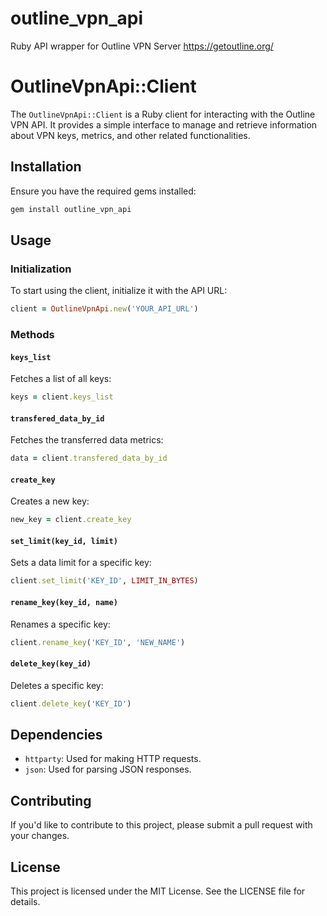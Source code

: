 # outline_vpn_api
Ruby API wrapper for Outline VPN Server https://getoutline.org/

# OutlineVpnApi::Client

The `OutlineVpnApi::Client` is a Ruby client for interacting with the Outline VPN API. It provides a simple interface to manage and retrieve information about VPN keys, metrics, and other related functionalities.

## Installation

Ensure you have the required gems installed:

```bash
gem install outline_vpn_api
```

## Usage

### Initialization

To start using the client, initialize it with the API URL:

```ruby
client = OutlineVpnApi.new('YOUR_API_URL')
```

### Methods

#### `keys_list`

Fetches a list of all keys:

```ruby
keys = client.keys_list
```

#### `transfered_data_by_id`

Fetches the transferred data metrics:

```ruby
data = client.transfered_data_by_id
```

#### `create_key`

Creates a new key:

```ruby
new_key = client.create_key
```

#### `set_limit(key_id, limit)`

Sets a data limit for a specific key:

```ruby
client.set_limit('KEY_ID', LIMIT_IN_BYTES)
```

#### `rename_key(key_id, name)`

Renames a specific key:

```ruby
client.rename_key('KEY_ID', 'NEW_NAME')
```

#### `delete_key(key_id)`

Deletes a specific key:

```ruby
client.delete_key('KEY_ID')
```

## Dependencies

- `httparty`: Used for making HTTP requests.
- `json`: Used for parsing JSON responses.

## Contributing

If you'd like to contribute to this project, please submit a pull request with your changes.

## License

This project is licensed under the MIT License. See the LICENSE file for details.
